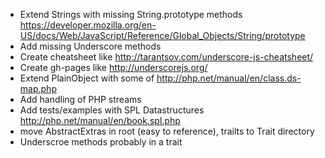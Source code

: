 - Extend Strings with missing String.prototype methods https://developer.mozilla.org/en-US/docs/Web/JavaScript/Reference/Global_Objects/String/prototype
- Add missing Underscore methods
- Create cheatsheet like http://tarantsov.com/underscore-js-cheatsheet/
- Create gh-pages like http://underscorejs.org/
- Extend PlainObject with some of http://php.net/manual/en/class.ds-map.php
- Add handling of PHP streams
- Add tests/examples with SPL Datastructures http://php.net/manual/en/book.spl.php
- move AbstractExtras in root (easy to reference), trailts to Trait directory
- Underscroe methods probably in a trait
